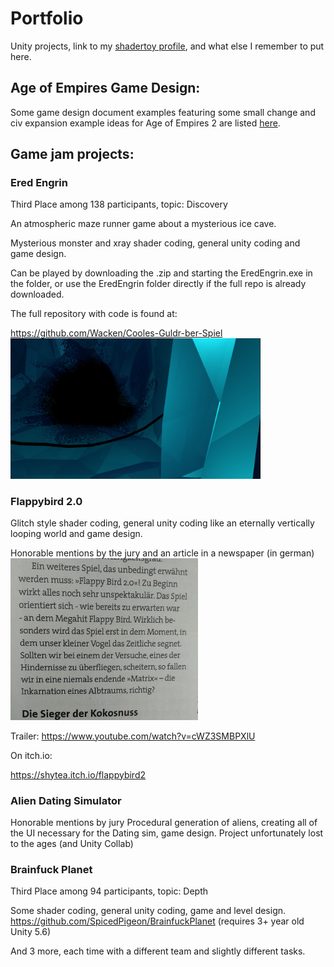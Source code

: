 # Portfolio
Unity projects, link to my [shadertoy profile](https://www.shadertoy.com/user/Jarazz), and what else I remember to put here. 


## Age of Empires Game Design:
 Some game design document examples featuring some small change and civ expansion example ideas for Age of Empires 2 are listed [here](/AoE/AoE_doc.md). 





## Game jam projects:

### Ered Engrin 
Third Place among 138 participants, topic: Discovery

An atmospheric maze runner game about a mysterious ice cave.

Mysterious monster and xray shader coding, general unity coding and game design.

Can be played by downloading the .zip and starting the EredEngrin.exe in the folder, or use the EredEngrin folder directly if the full repo is already downloaded. 

The full repository with code is found at:

 https://github.com/Wacken/Cooles-Guldr-ber-Spiel
<img src="EredEngrin/EredEngrin4.jpg" alt="Ered Engrin" width="400"/>  


### Flappybird 2.0
Glitch style shader coding, general unity coding like an eternally vertically looping world and game design.

Honorable mentions by the jury and an article in a newspaper (in german) 
<img src="Newspaper.jpeg" alt="Newspaper" width="300"/> 

Trailer: https://www.youtube.com/watch?v=cWZ3SMBPXlU

On itch.io:

 https://shytea.itch.io/flappybird2

### Alien Dating Simulator
Honorable mentions by jury
Procedural generation of aliens, creating all of the UI necessary for the Dating sim, game design.
Project unfortunately lost to the ages (and Unity Collab)

### Brainfuck Planet
Third Place among 94 participants, topic: Depth

Some shader coding, general unity coding, game and level design.
 https://github.com/SpicedPigeon/BrainfuckPlanet (requires 3+ year old Unity 5.6)



And 3 more, each time with a different team and slightly different tasks.


